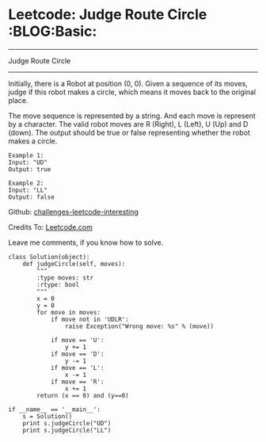 # Leetcode: Judge Route Circle     :BLOG:Basic:


---

Judge Route Circle  

---

Initially, there is a Robot at position (0, 0). Given a sequence of its moves, judge if this robot makes a circle, which means it moves back to the original place.  

The move sequence is represented by a string. And each move is represent by a character. The valid robot moves are R (Right), L (Left), U (Up) and D (down). The output should be true or false representing whether the robot makes a circle.  

    Example 1:
    Input: "UD"
    Output: true

    Example 2:
    Input: "LL"
    Output: false

Github: [challenges-leetcode-interesting](https://github.com/DennyZhang/challenges-leetcode-interesting/tree/master/judge-route-circle)  

Credits To: [Leetcode.com](https://leetcode.com/problems/judge-route-circle/description/)  

Leave me comments, if you know how to solve.  

    class Solution(object):
        def judgeCircle(self, moves):
            """
            :type moves: str
            :rtype: bool
            """
            x = 0
            y = 0
            for move in moves:
                if move not in 'UDLR':
                    raise Exception("Wrong move: %s" % (move))
    
                if move == 'U':
                    y += 1
                if move == 'D':
                    y -= 1
                if move == 'L':
                    x -= 1
                if move == 'R':
                    x += 1
            return (x == 0) and (y==0)
    
    if __name__ == '__main__':
        s = Solution()
        print s.judgeCircle("UD")
        print s.judgeCircle("LL")